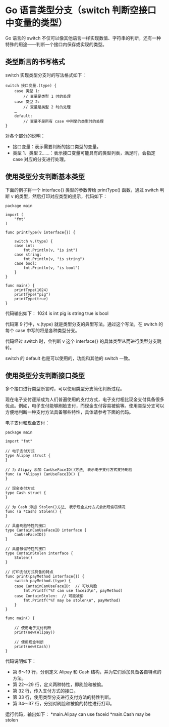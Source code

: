 # Go 语言类型分支（switch 判断空接口中变量的类型）

Go 语言的 switch 不仅可以像其他语言一样实现数值、字符串的判断，还有一种特殊的用途——判断一个接口内保存或实现的类型。

## 类型断言的书写格式

switch 实现类型分支时的写法格式如下：

```
switch 接口变量.(type) {
    case 类型 1:
        // 变量是类型 1 时的处理
    case 类型 2:
        // 变量是类型 2 时的处理
    …
    default:
        // 变量不是所有 case 中列举的类型时的处理
}
```

对各个部分的说明：

*   接口变量：表示需要判断的接口类型的变量。
*   类型 1、类型 2……：表示接口变量可能具有的类型列表，满足时，会指定 case 对应的分支进行处理。

## 使用类型分支判断基本类型

下面的例子将一个 interface{} 类型的参数传给 printType() 函数，通过 switch 判断 v 的类型，然后打印对应类型的提示，代码如下：

```
package main

import (
    "fmt"
)

func printType(v interface{}) {

    switch v.(type) {
    case int:
        fmt.Println(v, "is int")
    case string:
        fmt.Println(v, "is string")
    case bool:
        fmt.Println(v, "is bool")
    }
}

func main() {
    printType(1024)
    printType("pig")
    printType(true)
}
```

代码输出如下：
1024 is int
pig is string
true is bool

代码第 9 行中，v.(type) 就是类型分支的典型写法。通过这个写法，在 switch 的每个 case 中写的将是各种类型分支。

代码经过 switch 时，会判断 v 这个 interface{} 的具体类型从而进行类型分支跳转。

switch 的 default 也是可以使用的，功能和其他的 switch 一致。

## 使用类型分支判断接口类型

多个接口进行类型断言时，可以使用类型分支简化判断过程。

现在电子支付逐渐成为人们普遍使用的支付方式，电子支付相比现金支付具备很多优点。例如，电子支付能够刷脸支付，而现金支付容易被偷等。使用类型分支可以方便地判断一种支付方法具备哪些特性，具体请参考下面的代码。

电子支付和现金支付：

```
package main

import "fmt"

// 电子支付方式
type Alipay struct {
}

// 为 Alipay 添加 CanUseFaceID()方法, 表示电子支付方式支持刷脸
func (a *Alipay) CanUseFaceID() {
}

// 现金支付方式
type Cash struct {
}

// 为 Cash 添加 Stolen()方法, 表示现金支付方式会出现偷窃情况
func (a *Cash) Stolen() {
}

// 具备刷脸特性的接口
type CantainCanUseFaceID interface {
    CanUseFaceID()
}

// 具备被偷特性的接口
type ContainStolen interface {
    Stolen()
}

// 打印支付方式具备的特点
func print(payMethod interface{}) {
    switch payMethod.(type) {
    case CantainCanUseFaceID:  // 可以刷脸
        fmt.Printf("%T can use faceid\n", payMethod)
    case ContainStolen:  // 可能被偷
        fmt.Printf("%T may be stolen\n", payMethod)
    }
}

func main() {

    // 使用电子支付判断
    print(new(Alipay))

    // 使用现金判断
    print(new(Cash))
}
```

代码说明如下：

*   第 6～19 行，分别定义 Alipay 和 Cash 结构，并为它们添加具备各自特点的方法。
*   第 22～29 行，定义两种特性，即刷脸和被偷。
*   第 32 行，传入支付方式的接口。
*   第 33 行，使用类型分支进行支付方法的特性判断。
*   第 34～37 行，分别对刷脸和被偷的特性进行打印。

运行代码，输出如下：
*main.Alipay can use faceid
*main.Cash may be stolen